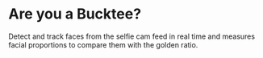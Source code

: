 # Are you a Bucktee?

Detect and track faces from the selfie cam feed in real time and measures facial proportions to compare them with the golden ratio.

